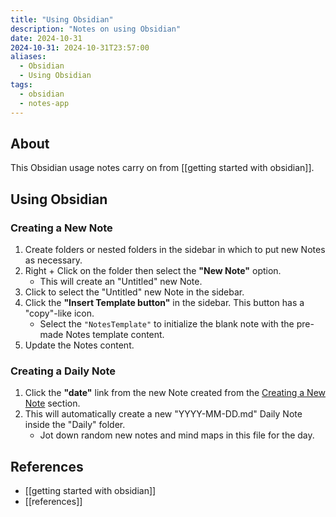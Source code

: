 ```yaml
---
title: "Using Obsidian"
description: "Notes on using Obsidian"
date: 2024-10-31
2024-10-31: 2024-10-31T23:57:00
aliases:
  - Obsidian
  - Using Obsidian
tags:
  - obsidian
  - notes-app
---
```

## About

This Obsidian usage notes carry on from [[getting started with obsidian]].

## Using Obsidian

### Creating a New Note

1. Create folders or nested folders in the sidebar in which to put new Notes as necessary.
2. Right + Click on the folder then select the **"New Note"** option.
	- This will create an "Untitled" new Note.
3. Click to select the "Untitled" new Note in the sidebar.
4. Click the **"Insert Template button"** in the sidebar. This button has a "copy"-like icon.
	- Select the `"NotesTemplate"` to initialize the blank note with the pre-made Notes template content.
5. Update the Notes content.

### Creating a Daily Note

1. Click the **"date"** link from the new Note created from the [Creating a New Note](#creating-a-new-note) section.
2. This will automatically create a new "YYYY-MM-DD.md" Daily Note inside the "Daily" folder.
	- Jot down random new notes and mind maps in this file for the day.

## References

- [[getting started with obsidian]]
- [[references]]